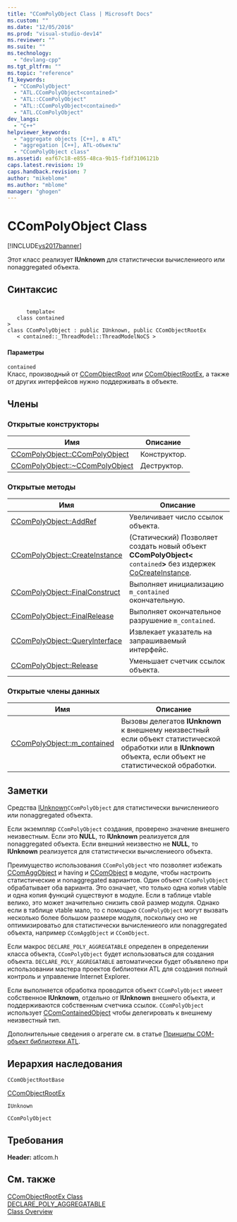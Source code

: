 ```yaml
---
title: "CComPolyObject Class | Microsoft Docs"
ms.custom: ""
ms.date: "12/05/2016"
ms.prod: "visual-studio-dev14"
ms.reviewer: ""
ms.suite: ""
ms.technology: 
  - "devlang-cpp"
ms.tgt_pltfrm: ""
ms.topic: "reference"
f1_keywords: 
  - "CComPolyObject"
  - "ATL.CComPolyObject<contained>"
  - "ATL::CComPolyObject"
  - "ATL::CComPolyObject<contained>"
  - "ATL.CComPolyObject"
dev_langs: 
  - "C++"
helpviewer_keywords: 
  - "aggregate objects [C++], в ATL"
  - "aggregation [C++], ATL-объекты"
  - "CComPolyObject class"
ms.assetid: eaf67c18-e855-48ca-9b15-f1df3106121b
caps.latest.revision: 19
caps.handback.revision: 7
author: "mikeblome"
ms.author: "mblome"
manager: "ghogen"
---
```

# CComPolyObject Class
[!INCLUDE[vs2017banner](../../assembler/inline/includes/vs2017banner.md)]

Этот класс реализует **IUnknown** для статистически вычислениеого или nonaggregated объекта.  
  
## Синтаксис  
  
```  
  
      template<  
   class contained   
>  
class CComPolyObject : public IUnknown, public CComObjectRootEx  
   < contained::_ThreadModel::ThreadModelNoCS >  
```  
  
#### Параметры  
 `contained`  
 Класс, производный от [CComObjectRoot](../../atl/reference/ccomobjectroot-class.md) или [CComObjectRootEx](../../atl/reference/ccomobjectrootex-class.md), а также от других интерфейсов нужно поддерживать в объекте.  
  
## Члены  
  
### Открытые конструкторы  
  
|Имя|Описание|  
|---------|--------------|  
|[CComPolyObject::CComPolyObject](../Topic/CComPolyObject::CComPolyObject.md)|Конструктор.|  
|[CComPolyObject::~CComPolyObject](../Topic/CComPolyObject::~CComPolyObject.md)|Деструктор.|  
  
### Открытые методы  
  
|Имя|Описание|  
|---------|--------------|  
|[CComPolyObject::AddRef](../Topic/CComPolyObject::AddRef.md)|Увеличивает число ссылок объекта.|  
|[CComPolyObject::CreateInstance](../Topic/CComPolyObject::CreateInstance.md)|\(Статический\) Позволяет создать новый объект **CComPolyObject\<** `contained`**\>** без издержек [CoCreateInstance](http://msdn.microsoft.com/library/windows/desktop/ms686615).|  
|[CComPolyObject::FinalConstruct](../Topic/CComPolyObject::FinalConstruct.md)|Выполняет инициализацию `m_contained` окончательную.|  
|[CComPolyObject::FinalRelease](../Topic/CComPolyObject::FinalRelease.md)|Выполняет окончательное разрушение `m_contained`.|  
|[CComPolyObject::QueryInterface](../Topic/CComPolyObject::QueryInterface.md)|Извлекает указатель на запрашиваемый интерфейс.|  
|[CComPolyObject::Release](../Topic/CComPolyObject::Release.md)|Уменьшает счетчик ссылок объекта.|  
  
### Открытые члены данных  
  
|Имя|Описание|  
|---------|--------------|  
|[CComPolyObject::m\_contained](../Topic/CComPolyObject::m_contained.md)|Вызовы делегатов **IUnknown** к внешнему неизвестный если объект статистической обработки или в **IUnknown** объекта, если объект не статистической обработки.|  
  
## Заметки  
 Средства [IUnknown](http://msdn.microsoft.com/library/windows/desktop/ms680509)`CComPolyObject` для статистически вычислениеого или nonaggregated объекта.  
  
 Если экземпляр `CComPolyObject` создания, проверено значение внешнего неизвестным.  Если это **NULL**, то **IUnknown** реализуется для nonaggregated объекта.  Если внешний неизвестно не **NULL**, то **IUnknown** реализуется для статистически вычислениеого объекта.  
  
 Преимущество использования `CComPolyObject` что позволяет избежать [CComAggObject](../../atl/reference/ccomaggobject-class.md) и having и [CComObject](../../atl/reference/ccomobject-class.md) в модуле, чтобы настроить статистические и nonaggregated вариантов.  Один объект `CComPolyObject` обрабатывает оба варианта.  Это означает, что только одна копия vtable и одна копия функций существуют в модуле.  Если в таблице vtable велико, это может значительно снизить свой размер модуля.  Однако если в таблице vtable мало, то с помощью `CComPolyObject` могут вызвать несколько более большом размере модуля, поскольку оно не оптимизироватьо для статистически вычислениеого или nonaggregated объекта, например `CComAggObject` и `CComObject`.  
  
 Если макрос `DECLARE_POLY_AGGREGATABLE` определен в определении класса объекта, `CComPolyObject` будет использоваться для создания объекта.  `DECLARE_POLY_AGGREGATABLE` автоматически будет объявлено при использовании мастера проектов библиотеки ATL для создания полный контроль и управление Internet Explorer.  
  
 Если выполняется обработка проводится объект `CComPolyObject` имеет собственное **IUnknown**, отдельно от **IUnknown** внешнего объекта, и поддерживаются собственным счетчика ссылок.  `CComPolyObject` использует [CComContainedObject](../../atl/reference/ccomcontainedobject-class.md) чтобы делегировать к внешнему неизвестный тип.  
  
 Дополнительные сведения о агрегате см. в статье [Принципы COM\-объект библиотеки ATL](../../atl/fundamentals-of-atl-com-objects.md).  
  
## Иерархия наследования  
 `CComObjectRootBase`  
  
 [CComObjectRootEx](../../atl/reference/ccomobjectrootex-class.md)  
  
 `IUnknown`  
  
 `CComPolyObject`  
  
## Требования  
 **Header:**  atlcom.h  
  
## См. также  
 [CComObjectRootEx Class](../../atl/reference/ccomobjectrootex-class.md)   
 [DECLARE\_POLY\_AGGREGATABLE](../Topic/DECLARE_POLY_AGGREGATABLE.md)   
 [Class Overview](../../atl/atl-class-overview.md)